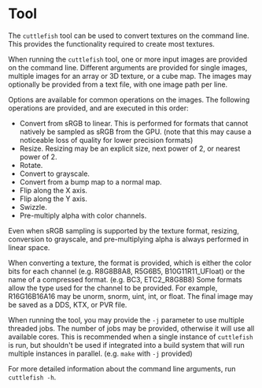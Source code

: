 # Tool

The `cuttlefish` tool can be used to convert textures on the command line. This provides the functionality required to create most textures.

When running the `cuttlefish` tool, one or more input images are provided on the command line. Different arguments are provided for single images, multiple images for an array or 3D texture, or a cube map. The images may optionally be provided from a text file, with one image path per line.

Options are available for common operations on the images. The following operations are provided, and are executed in this order:

* Convert from sRGB to linear. This is performed for formats that cannot natively be sampled as sRGB from the GPU. (note that this may cause a noticeable loss of quality for lower precision formats)
* Resize. Resizing may be an explicit size, next power of 2, or nearest power of 2.
* Rotate.
* Convert to grayscale.
* Convert from a bump map to a normal map.
* Flip along the X axis.
* Flip along the Y axis.
* Swizzle.
* Pre-multiply alpha with color channels.

Even when sRGB sampling is supported by the texture format, resizing, conversion to grayscale, and pre-multiplying alpha is always performed in linear space.

When converting a texture, the format is provided, which is either the color bits for each channel (e.g. R8G8B8A8, R5G6B5, B10G11R11\_UFloat) or the name of a compressed format. (e.g. BC3, ETC2\_R8G8B8) Some formats allow the type used for the channel to be provided. For example, R16G16B16A16 may be unorm, snorm, uint, int, or float. The final image may be saved as a DDS, KTX, or PVR file.

When running the tool, you may provide the `-j` parameter to use multiple threaded jobs. The number of jobs may be provided, otherwise it will use all available cores. This is recommended when a single instance of `cuttlefish` is run, but shouldn't be used if integrated into a build system that will run multiple instances in parallel. (e.g. `make` with `-j` provided)

For more detailed information about the command line arguments, run `cuttlefish -h`.
